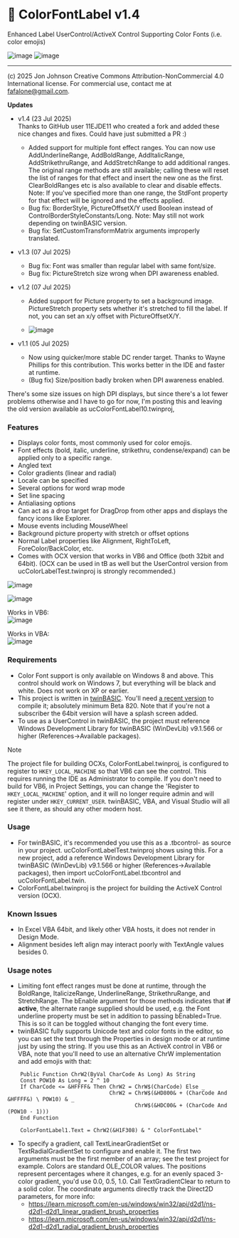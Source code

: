 # 🌈 ColorFontLabel v1.4
Enhanced Label UserControl/ActiveX Control Supporting Color Fonts (i.e. color emojis)

![image](https://github.com/user-attachments/assets/20f47c40-fc97-4c82-9f68-e3c0e72cb4ed) ![image](https://github.com/user-attachments/assets/1b239fa8-4d44-44eb-9e56-cb1737d2091c)



---

(c) 2025 Jon Johnson
Creative Commons Attribution-NonCommercial 4.0 International license.
For commercial use, contact me at fafalone@gmail.com. 

**Updates**

- v1.4 (23 Jul 2025)\
  Thanks to GitHub user 11EJDE11 who created a fork and added these nice changes and
  fixes. Could have just submitted a PR :)

  - Added support for multiple font effect ranges. You can now use AddUnderlineRange,
     AddBoldRange, AddItalicRange, AddStrikethruRange, and AddStretchRange to add
     additional ranges. The original range methods are still available; calling these
     will reset the list of ranges for that effect and insert the new one as the first.
     ClearBoldRanges etc is also available to clear and disable effects.
     Note: If you've specified more than one range, the StdFont property for that effect
           will be ignored and the effects applied.
  - Bug fix: BorderStyle, PictureOffsetX/Y used Boolean instead of ControlBorderStyleConstants/Long.
             Note: May still not work depending on twinBASIC version.
  - Bug fix: SetCustomTransformMatrix arguments improperly translated.
    
- v1.3 (07 Jul 2025) 
   - Bug fix: Font was smaller than regular label with same font/size.
   - Bug fix: PictureStretch size wrong when DPI awareness enabled.

- v1.2 (07 Jul 2025) 
  - Added support for Picture property to set a background image. PictureStretch property sets whether it's stretched to fill the label. If not, you can set an x/y offset with PictureOffsetX/Y.

  - ![image](https://github.com/user-attachments/assets/7bd57627-c4f2-49c1-9184-defa09eddb8b)

- v1.1 (05 Jul 2025) 
    - Now using quicker/more stable DC render target. Thanks to Wayne Phillips for
        this contribution. This works better in the IDE and faster at runtime.
    - (Bug fix) Size/position badly broken when DPI awareness enabled.

There's some size issues on high DPI displays, but since there's a lot fewer problems otherwise and I have to go for now, I'm posting this and leaving the old version available as ucColorFontLabel10.twinproj,

### Features

- Displays color fonts, most commonly used for color emojis. 
- Font effects (bold, italic, underline, strikethru, condense/expand) can be applied only to a specific range.
- Angled text
- Color gradients (linear and radial)
- Locale can be specified
- Several options for word wrap mode
- Set line spacing
- Antialiasing options
- Can act as a drop target for DragDrop from other apps and displays the fancy icons like Explorer.
- Mouse events including MouseWheel
- Background picture property with stretch or offset options
- Normal Label properties like Alignment, RightToLeft, ForeColor/BackColor, etc.
- Comes with OCX version that works in VB6 and Office (both 32bit and 64bit). (OCX can be used in tB as well but the UserControl version from ucColorLabelTest.twinproj is strongly recommended.)

![image](https://github.com/user-attachments/assets/c15e3126-c791-489b-84e7-ee380040c27c)

![image](https://github.com/user-attachments/assets/4bd528d3-33a4-4acf-946e-a7af8ce1161c)

Works in VB6:\
![image](https://github.com/user-attachments/assets/c3ad5dad-8afa-475e-9cd3-e54642a34d6e)

Works in VBA:\
![image](https://github.com/user-attachments/assets/2aebfb7f-7b36-4fc3-a7b4-c9c458c545f4)

### Requirements
- Color Font support is only available on Windows 8 and above. This control should work on Windows 7, but everything will be black and white. Does not work on XP or earlier.
- This project is written in [twinBASIC](https://github.com/twinbasic/documentation/wiki/twinBASIC-Frequently-Asked-Questions-(FAQs)). You'll need [a recent version](https://github.com/twinbasic/twinbasic/releases) to compile it; absolutely minimum Beta 820. Note that if you're not a subscriber the 64bit version will have a splash screen added.
- To use as a UserControl in twinBASIC, the project must reference Windows Development Library for twinBASIC (WinDevLib) v9.1.566 or higher (References->Available packages).

> [!NOTE]
> The project file for building OCXs, ColorFontLabel.twinproj, is configured to register to `HKEY_LOCAL_MACHINE` so that VB6 can see the control. This requires running the IDE as Administrator to compile. If you don't need to build for VB6, in Project Settings, you can change the 'Register to `HKEY_LOCAL_MACHINE`' option, and it will no longer require admin and will register under `HKEY_CURRENT_USER`. twinBASIC, VBA, and Visual Studio will all see it there, as should any other modern host.

### Usage
- For twinBASIC, it's recommended you use this as a .tbcontrol- as source in your project. ucColorFontLabelTest.twinproj shows using this. For a new project, add a reference Windows Development Library for twinBASIC (WinDevLib) v9.1.566 or higher (References->Available packages), then import ucColorFontLabel.tbcontrol and ucColorFontLabel.twin.
- ColorFontLabel.twinproj is the project for building the ActiveX Control version (OCX).


### Known Issues

- In Excel VBA 64bit, and likely other VBA hosts, it does not render in Design Mode.
- Alignment besides left align may interact poorly with TextAngle values besides 0.

### Usage notes

- Limiting font effect ranges must be done at runtime, through the BoldRange, ItalicizeRange, UnderlineRange, StrikethruRange, and StretchRange. The bEnable argument for those methods indicates that **if active**, the  alternate range supplied should be used, e.g. the Font underline property must be set in addition to passing bEnabled=True. This is so it can be toggled  without changing the font every time.
- twinBASIC fully supports Unicode text and color fonts in the editor, so you can set the text through the Properties in design mode or at runtime just by using the string. If you use this as an ActiveX control in VB6 or VBA, note that you'll need to use an alternative ChrW implementation and add emojis with that:
```vba   
    Public Function ChrW2(ByVal CharCode As Long) As String
    Const POW10 As Long = 2 ^ 10
    If CharCode <= &HFFFF& Then ChrW2 = ChrW$(CharCode) Else _
                                ChrW2 = ChrW$(&HD800& + (CharCode And &HFFFF&) \ POW10) & _
                                        ChrW$(&HDC00& + (CharCode And (POW10 - 1)))
    End Function

    ColorFontLabel1.Text = ChrW2(&H1F308) & " ColorFontLabel"
```

- To specify a gradient, call TextLinearGradientSet or TextRadialGradientSet to configure and enable it. The first two arguments must be the first member of an array; see the test project for example. Colors are standard OLE_COLOR values. The positions represent percentages where it changes, e.g. for an evenly spaced 3-color gradient, you'd use 0.0, 0.5, 1.0. Call TextGradientClear to return to a solid color. The coordinate arguments directly track the Direct2D parameters, for more info:
  - https://learn.microsoft.com/en-us/windows/win32/api/d2d1/ns-d2d1-d2d1_linear_gradient_brush_properties
  - https://learn.microsoft.com/en-us/windows/win32/api/d2d1/ns-d2d1-d2d1_radial_gradient_brush_properties
